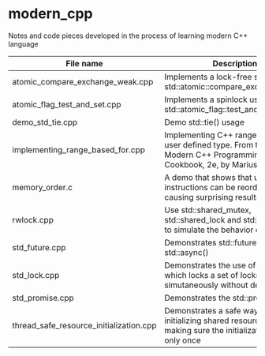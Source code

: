 # modern_cpp
Notes and code pieces developed in the process of learning modern C++ language

File name | Description
----------|------------
atomic_compare_exchange_weak.cpp | Implements a lock-free stack using std::atomic<T>::compare_exchange_weak
atomic_flag_test_and_set.cpp | Implements a spinlock using std::atomic_flag::test_and_set
demo_std_tie.cpp | Demo std::tie() usage
implementing_range_based_for.cpp | Implementing C++ ranged for for a user defined type. From the book Modern C++ Programming Cookbook, 2e, by Marius Bancila
memory_order.c | A demo that shows that unrelated instructions can be reordered, causing surprising results
rwlock.cpp | Use std::shared_mutex, std::shared_lock and std::lock_guard to simulate the behavior of rwlock
std_future.cpp | Demonstrates std::future and std::async()
std_lock.cpp | Demonstrates the use of std::lock() which locks a set of locks simutaneously without deadlocking
std_promise.cpp | Demonstrates the std::promise usage
thread_safe_resource_initialization.cpp | Demonstrates a safe way of initializing shared resource, by making sure the initialization is called only once
